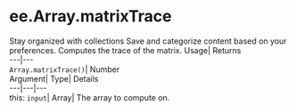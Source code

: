  
#  ee.Array.matrixTrace 
Stay organized with collections  Save and categorize content based on your preferences. 
Computes the trace of the matrix. Usage| Returns  
---|---  
`Array.matrixTrace()`| Number  
Argument| Type| Details  
---|---|---  
this: `input`| Array| The array to compute on.  
